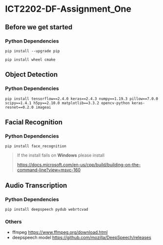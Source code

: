 # ICT2202-DF-Assignment_One

## Before we get started
### Python Dependencies
`pip install --upgrade pip`

`pip install wheel cmake`

## Object Detection
### Python Dependencies
```
pip install tensorflow==2.4.0 keras==2.4.3 numpy==1.19.3 pillow==7.0.0 scipy==1.4.1 h5py==2.10.0 matplotlib==3.3.2 opencv-python keras-resnet==0.2.0 imageai
```

## Facial Recognition
### Python Dependencies
 `pip install face_recognition`
 
>If the install fails on **Windows** please install
>
>https://docs.microsoft.com/en-us/cpp/build/building-on-the-command-line?view=msvc-160

## Audio Transcription
### Python Dependencies
`pip install deepspeech pydub webrtcvad`
### Others
- ffmpeg https://www.ffmpeg.org/download.html
- deepspeech model https://github.com/mozilla/DeepSpeech/releases
